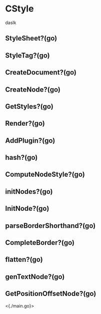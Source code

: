 # CStyle

daslk

## StyleSheet?(go)

## StyleTag?(go)

## CreateDocument?(go)

## CreateNode?(go)

## GetStyles?(go)

## Render?(go)

## AddPlugin?(go)

## hash?(go)

## ComputeNodeStyle?(go)

## initNodes?(go)

## InitNode?(go)

## parseBorderShorthand?(go)

## CompleteBorder?(go)

## flatten?(go)

## genTextNode?(go)

## GetPositionOffsetNode?(go)

<{./main.go}>
